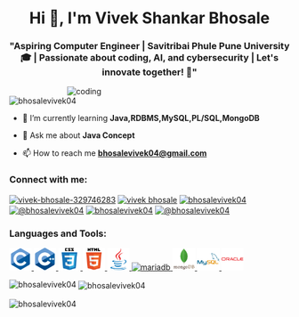 <h1 align="center">Hi 👋, I'm Vivek Shankar Bhosale</h1>
<h3 align="center">"Aspiring Computer Engineer | Savitribai Phule Pune University 🎓 | Passionate about coding, AI, and cybersecurity | Let's innovate together! 🚀"</h3>
<img align="right" alt="coding" width="400" src="https://www.google.com/url?sa=i&url=https%3A%2F%2Fgiphy.com%2Fexplore%2Fprogrammer&psig=AOvVaw2rxNEUvoin3lcm4nC9UB1f&ust=1698409614265000&source=images&cd=vfe&opi=89978449&ved=0CBEQjRxqFwoTCNDwzoDbk4IDFQAAAAAdAAAAABAF">

<p align="left"> <img src="https://komarev.com/ghpvc/?username=bhosalevivek04&label=Profile%20views&color=0e75b6&style=flat" alt="bhosalevivek04" /> </p>

- 🌱 I’m currently learning **Java,RDBMS,MySQL,PL/SQL,MongoDB**

- 💬 Ask me about **Java Concept**

- 📫 How to reach me **bhosalevivek04@gmail.com**

<h3 align="left">Connect with me:</h3>
<p align="left">
<a href="https://linkedin.com/in/vivek-bhosale-329746283" target="blank"><img align="center" src="https://raw.githubusercontent.com/rahuldkjain/github-profile-readme-generator/master/src/images/icons/Social/linked-in-alt.svg" alt="vivek-bhosale-329746283" height="30" width="40" /></a>
<a href="https://stackoverflow.com/users/vivek bhosale" target="blank"><img align="center" src="https://raw.githubusercontent.com/rahuldkjain/github-profile-readme-generator/master/src/images/icons/Social/stack-overflow.svg" alt="vivek bhosale" height="30" width="40" /></a>
<a href="https://instagram.com/bhosalevivek04" target="blank"><img align="center" src="https://raw.githubusercontent.com/rahuldkjain/github-profile-readme-generator/master/src/images/icons/Social/instagram.svg" alt="bhosalevivek04" height="30" width="40" /></a>
<a href="https://www.hackerrank.com/@bhosalevivek04" target="blank"><img align="center" src="https://raw.githubusercontent.com/rahuldkjain/github-profile-readme-generator/master/src/images/icons/Social/hackerrank.svg" alt="@bhosalevivek04" height="30" width="40" /></a>
<a href="https://www.leetcode.com/bhosalevivek04" target="blank"><img align="center" src="https://raw.githubusercontent.com/rahuldkjain/github-profile-readme-generator/master/src/images/icons/Social/leet-code.svg" alt="bhosalevivek04" height="30" width="40" /></a>
<a href="https://www.hackerearth.com/@bhosalevivek04" target="blank"><img align="center" src="https://raw.githubusercontent.com/rahuldkjain/github-profile-readme-generator/master/src/images/icons/Social/hackerearth.svg" alt="@bhosalevivek04" height="30" width="40" /></a>
</p>

<h3 align="left">Languages and Tools:</h3>
<p align="left"> <a href="https://www.cprogramming.com/" target="_blank" rel="noreferrer"> <img src="https://raw.githubusercontent.com/devicons/devicon/master/icons/c/c-original.svg" alt="c" width="40" height="40"/> </a> <a href="https://www.w3schools.com/cpp/" target="_blank" rel="noreferrer"> <img src="https://raw.githubusercontent.com/devicons/devicon/master/icons/cplusplus/cplusplus-original.svg" alt="cplusplus" width="40" height="40"/> </a> <a href="https://www.w3schools.com/css/" target="_blank" rel="noreferrer"> <img src="https://raw.githubusercontent.com/devicons/devicon/master/icons/css3/css3-original-wordmark.svg" alt="css3" width="40" height="40"/> </a> <a href="https://www.w3.org/html/" target="_blank" rel="noreferrer"> <img src="https://raw.githubusercontent.com/devicons/devicon/master/icons/html5/html5-original-wordmark.svg" alt="html5" width="40" height="40"/> </a> <a href="https://www.java.com" target="_blank" rel="noreferrer"> <img src="https://raw.githubusercontent.com/devicons/devicon/master/icons/java/java-original.svg" alt="java" width="40" height="40"/> </a> <a href="https://mariadb.org/" target="_blank" rel="noreferrer"> <img src="https://www.vectorlogo.zone/logos/mariadb/mariadb-icon.svg" alt="mariadb" width="40" height="40"/> </a> <a href="https://www.mongodb.com/" target="_blank" rel="noreferrer"> <img src="https://raw.githubusercontent.com/devicons/devicon/master/icons/mongodb/mongodb-original-wordmark.svg" alt="mongodb" width="40" height="40"/> </a> <a href="https://www.mysql.com/" target="_blank" rel="noreferrer"> <img src="https://raw.githubusercontent.com/devicons/devicon/master/icons/mysql/mysql-original-wordmark.svg" alt="mysql" width="40" height="40"/> </a> <a href="https://www.oracle.com/" target="_blank" rel="noreferrer"> <img src="https://raw.githubusercontent.com/devicons/devicon/master/icons/oracle/oracle-original.svg" alt="oracle" width="40" height="40"/> </a> </p>

<p><img align="left" src="https://github-readme-stats.vercel.app/api/top-langs?username=bhosalevivek04&show_icons=true&locale=en&layout=compact" alt="bhosalevivek04" /></p>

<p>&nbsp;<img align="center" src="https://github-readme-stats.vercel.app/api?username=bhosalevivek04&show_icons=true&locale=en" alt="bhosalevivek04" /></p>

<p><img align="center" src="https://github-readme-streak-stats.herokuapp.com/?user=bhosalevivek04&" alt="bhosalevivek04" /></p>
